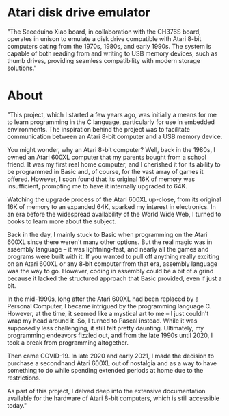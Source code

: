 # Atari disk drive emulator
"The Seeeduino Xiao board, in collaboration with the CH376S board, operates in unison to emulate a disk drive compatible with Atari 8-bit computers dating from the 1970s, 1980s, and early 1990s. The system is capable of both reading from and writing to USB memory devices, such as thumb drives, providing seamless compatibility with modern storage solutions."
# About
"This project, which I started a few years ago, was initially a means for me to learn programming in the C language, particularly for use in embedded environments. The inspiration behind the project was to facilitate communication between an Atari 8-bit computer and a USB memory device.

You might wonder, why an Atari 8-bit computer? Well, back in the 1980s, I owned an Atari 600XL computer that my parents bought from a school friend. It was my first real home computer, and I cherished it for its ability to be programmed in Basic and, of course, for the vast array of games it offered. However, I soon found that its original 16K of memory was insufficient, prompting me to have it internally upgraded to 64K.

Watching the upgrade process of the Atari 600XL up-close, from its original 16K of memory to an expanded 64K, sparked my interest in electronics. In an era before the widespread availability of the World Wide Web, I turned to books to learn more about the subject.

Back in the day, I mainly stuck to Basic when programming on the Atari 600XL since there weren't many other options. But the real magic was in assembly language – it was lightning-fast, and nearly all the games and programs were built with it. If you wanted to pull off anything really exciting on an Atari 600XL or any 8-bit computer from that era, assembly language was the way to go. However, coding in assembly could be a bit of a grind because it lacked the structured approach that Basic provided, even if just a bit.

In the mid-1990s, long after the Atari 600XL had been replaced by a Personal Computer, I became intrigued by the programming language C. However, at the time, it seemed like a mystical art to me – I just couldn't wrap my head around it. So, I turned to Pascal instead. While it was supposedly less challenging, it still felt pretty daunting. Ultimately, my programming endeavors fizzled out, and from the late 1990s until 2020, I took a break from programming altogether.

Then came COVID-19. In late 2020 and early 2021, I made the decision to purchase a secondhand Atari 600XL out of nostalgia and as a way to have something to do while spending extended periods at home due to the restrictions.

As part of this project, I delved deep into the extensive documentation available for the hardware of Atari 8-bit computers, which is still accessible today."
